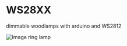 # WS28XX
dimmable woodlamps with arduino and WS2812

![Image ring lamp](https://github.com/Daniel595/WS28XX/blob/master/ring_white.jpg)

